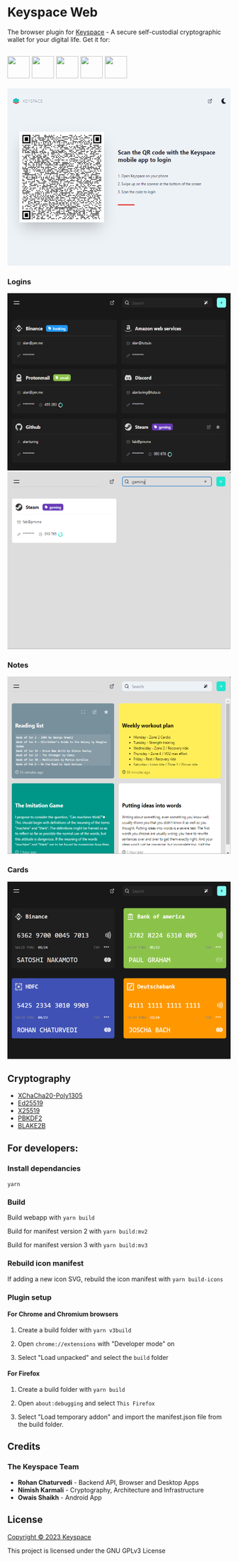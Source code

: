 # Keyspace Web
The browser plugin for [Keyspace](https://keyspace.cloud) - A secure self-custodial cryptographic wallet for your digital life. Get it for:

<a href="https://addons.mozilla.org/en-US/firefox/addon/keyspace/" target="_blank" title="Firefox"><img src="https://imgur.com/ihXsdDO.png" width="50" height="50"></a>
<a href="https://chrome.google.com/webstore/detail/keyspace/bjfjelfighjlolhfmpamnfgkkdeeihdn/" target="_blank"><img src="https://imgur.com/3C4iKO0.png" width="50" height="50"></a>
<a href="https://chrome.google.com/webstore/detail/keyspace/bjfjelfighjlolhfmpamnfgkkdeeihdn/" target="_blank"><img src="https://imgur.com/z8yjLZ2.png" width="50" height="50"></a>
<a href="https://addons.mozilla.org/en-US/firefox/addon/keyspace/" target="_blank" title="Tor Browser"><img src="https://imgur.com/MQYBSrD.png" width="50" height="50"></a>
<a href="https://chrome.google.com/webstore/detail/keyspace/bjfjelfighjlolhfmpamnfgkkdeeihdn/" target="_blank"><img src="https://imgur.com/EuDp4vP.png" width="50" height="50"></a>
---
<img src="assets/keyroute.PNG" alt="Logins" height="400px"/>

### Logins
<img src="assets/ss1.PNG" alt="Logins" height="400px"/>
<img src="assets/ss4.PNG" alt="Logins" height="400px"/>

### Notes
<img src="assets/ss2.PNG" alt="Logins" height="400px"/>

### Cards
<img src="assets/ss3.PNG" alt="Logins" height="400px"/>

## Cryptography

- [XChaCha20-Poly1305](https://doc.libsodium.org/secret-key_cryptography/aead/chacha20-poly1305/xchacha20-poly1305_construction)
- [Ed25519](https://doc.libsodium.org/secret-key_cryptography/aead/chacha20-poly1305/xchacha20-poly1305_construction)
- [X25519](https://doc.libsodium.org/key_exchange#usage)
- [PBKDF2](https://github.com/bitcoin/bips/blob/master/bip-0039.mediawiki#from-mnemonic-to-seed)
- [BLAKE2B](https://doc.libsodium.org/key_derivation#deriving-keys-from-a-single-high-entropy-key)

## For developers:

### Install dependancies

`yarn`

### Build
Build webapp with `yarn build`

Build for manifest version 2 with `yarn build:mv2`

Build for manifest version 3 with `yarn build:mv3`

### Rebuild icon manifest

If adding a new icon SVG, rebuild the icon manifest with `yarn build-icons`

### Plugin setup
#### For Chrome and Chromium browsers

1. Create a build folder with `yarn v3build`

2. Open `chrome://extensions` with "Developer mode" on

3. Select "Load unpacked" and select the `build` folder


#### For Firefox

1. Create a build folder with `yarn build`

2. Open `about:debugging` and select `This Firefox`

3. Select "Load temporary addon" and import the manifest.json file from the build folder.

## Credits

### The Keyspace Team

- **Rohan Chaturvedi** - Backend API, Browser and Desktop Apps
- **Nimish Karmali** - Cryptography, Architecture and Infrastructure
- **Owais Shaikh** - Android App

## License

[Copyright © 2023 Keyspace](LICENSE)

This project is licensed under the GNU GPLv3 License
